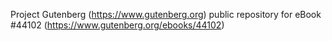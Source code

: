 Project Gutenberg (https://www.gutenberg.org) public repository for eBook #44102 (https://www.gutenberg.org/ebooks/44102)
